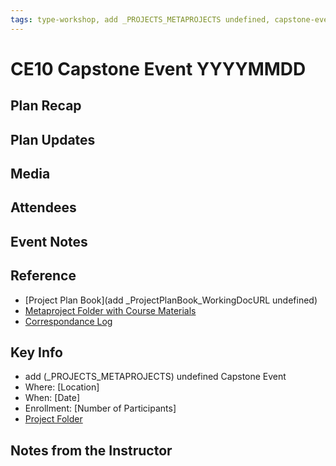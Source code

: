 ```yaml
---
tags: type-workshop, add _PROJECTS_METAPROJECTS undefined, capstone-event, documentation
---
```


#  CE10 Capstone Event YYYYMMDD

## Plan Recap 

## Plan Updates 

## Media 

## Attendees

## Event Notes 

## Reference

* [Project Plan Book](add _ProjectPlanBook_WorkingDocURL undefined)
* [Metaproject Folder with Course Materials](https://drive.google.com/drive/folders/1diSa_tXPrPCznus91w1n1DBi9FJWzgYQ)
* [Correspondance Log](https://drive.google.com/drive/folders/1zFiJfdCBrkA3hjB2xIthkItVTtBJhNgH?usp=drive_link)


## Key Info
- add (_PROJECTS_METAPROJECTS) undefined Capstone Event
- Where: [Location]
- When: [Date]
- Enrollment: [Number of Participants]
- [Project Folder]()

## Notes from the Instructor
